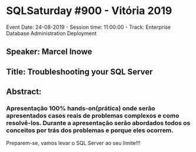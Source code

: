 # SQLSaturday #900 - Vitória 2019
Event Date: 24-08-2019 - Session time: 11:00:00 - Track: Enterprise Database Administration  Deployment
## Speaker: Marcel Inowe
## Title: Troubleshooting your SQL Server
## Abstract:
### Apresentação 100% hands-on(prática) onde serão apresentados casos reais de problemas complexos e como resolvê-los. Durante a apresentação serão abordados todos os conceitos por trás dos problemas e porque eles ocorrem.
Preparem-se, vamos levar o SQL Server ao seu limite!!!
